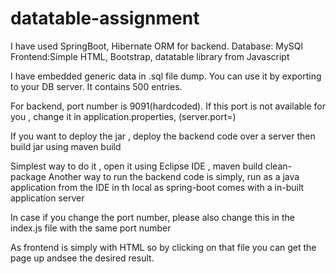 # datatable-assignment
I have used SpringBoot, Hibernate ORM for backend.
Database: MySQl
Frontend:Simple HTML, Bootstrap, datatable library from Javascript

I have embedded generic data in .sql file dump. You can use it by exporting to your DB server. It contains 500 entries.

For backend, port number is 9091(hardcoded). If this port is not available for you , change it in application.properties, (server.port=<give your desired port>)

If you want to deploy the jar , deploy the backend code over a server then build jar using maven build 

Simplest way to do it , open it using Eclipse IDE , maven build clean-package
Another way to run the backend code is simply, run as a java application from the IDE in th local as spring-boot comes with a in-built application server

In case if you change the port number, please also change this in the index.js file with the same port number 

As frontend is simply with HTML so by clicking on that file you can get the page up andsee the desired result.

